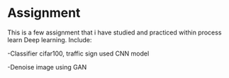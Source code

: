 # Assignment
This is a few assignment that i have studied and practiced within process learn Deep learning. Include:

  -Classifier cifar100, traffic sign used CNN model
  
  -Denoise image using GAN


